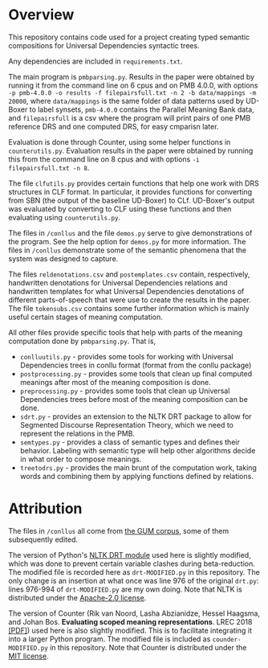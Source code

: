 # Overview
This repository contains code used for a project creating typed semantic compositions for Universal Dependencies syntactic trees.

Any dependencies are included in `requirements.txt`.

The main program is `pmbparsing.py`. Results in the paper were obtained by running it from the command line on 6 cpus and on PMB 4.0.0, with options `-p pmb-4.0.0 -o results -f filepairsfull.txt -n 2 -b data/mappings -m 20000`, where `data/mappings` is the same folder of data patterns used by UD-Boxer to label synsets, `pmb-4.0.0` contains the Parallel Meaning Bank data, and `filepairsfull` is a csv where the program will print pairs of one PMB reference DRS and one computed DRS, for easy cmparisn later.

Evaluation is done through Counter, using some helper functions in `counterutils.py`. Evaluation results in the paper were obtained by running this from the command line on 8 cpus and with options `-i filepairsfull.txt -n 8`.

The file `clfutils.py` provides certain functions that help one work with DRS structures in CLF format. In particular, it provides functions for converting from SBN (the output of the baseline UD-Boxer) to CLf. UD-Boxer's output was evaluated by converting to CLF using these functions and then evaluating using `counterutils.py`.

The files in `/conllus` and the file `demos.py` serve to give demonstrations of the program. See the help option for `demos.py` for more information. The files in `/conllus` demonstrate some of the semantic phenomena that the system was designed to capture.

The files `reldenotations.csv` and `postemplates.csv` contain, respectively, handwritten denotations for Universal Dependencies relations and handwritten templates for what Universal Dependencies denotations of different parts-of-speech that were use to create the results in the paper. The file `tokensubs.csv` contains some further information which is mainly useful certain stages of meaning computation.

All other files provide specific tools that help with parts of the meaning computation done by `pmbparsing.py`. That is,
* `conlluutils.py` - provides some tools for working with Universal Dependencies trees in conllu format (format from the conllu package)
* `postprocessing.py` - provides some tools that clean up final computed meanings after most of the meaning composition is done.
* `preprocessing.py` - provides some tools that clean up Universal Dependencies trees before most of the meaning composition can be done.
* `sdrt.py` - provides an extension to the NLTK DRT package to allow for Segmented Discourse Representation Theory, which we need to represent the relations in the PMB.
* `semtypes.py` - provides a class of semantic types and defines their behavior. Labeling with semantic type will help other algorithms decide in what order to compose meanings.
* `treetodrs.py` - provides the main brunt of the computation work, taking words and combining them by applying functions defined by relations.


# Attribution

The files in `/conllus` all come from [the GUM corpus](http://universal.grew.fr/?corpus=UD_English-GUM@2.10), some of them subsequently edited.

The version of Python's [NLTK DRT module](https://www.nltk.org/howto/drt.html) used here is slightly modified, which was done to prevent certain variable clashes during beta-reduction. The modified file is recorded here as `drt-MODIFIED.py` in this repository. The only change is an insertion at what once was line 976 of the original `drt.py`: lines 976-994 of `drt-MODIFIED.py` are my own doing. Note that NLTK is distributed under the [Apache-2.0 license](https://www.apache.org/licenses/LICENSE-2.0).

The version of Counter (Rik van Noord, Lasha Abzianidze, Hessel Haagsma, and Johan Bos. **Evaluating scoped meaning representations**. LREC 2018 [\[PDF\]](https://www.aclweb.org/anthology/L18-1267.pdf)) used here is also slightly modified. This is to facilitate integrating it into a larger Python program. The modified file is included as `counder-MODIFIED.py` in this repository. Note that Counter is distributed under the [MIT license](https://mit-license.org/).